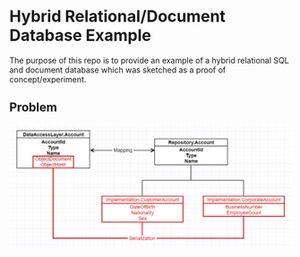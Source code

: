 # Hybrid Relational/Document Database Example

The purpose of this repo is to provide an example of a hybrid relational SQL and document database which was sketched as a proof of concept/experiment.

## Problem





![Object Document Container Explaination](ObjectDocumentContainerExplaination.png)
